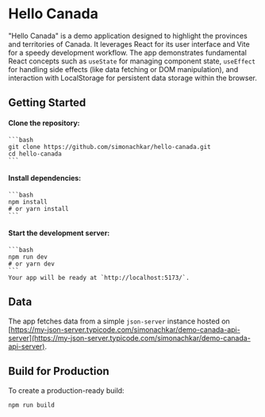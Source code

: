 # Hello Canada

"Hello Canada" is a demo application designed to highlight the provinces and territories of Canada. It leverages React for its user interface and Vite for a speedy development workflow. The app demonstrates fundamental React concepts such as `useState` for managing component state, `useEffect` for handling side effects (like data fetching or DOM manipulation), and interaction with LocalStorage for persistent data storage within the browser.

## Getting Started

#### Clone the repository:

    ```bash
    git clone https://github.com/simonachkar/hello-canada.git
    cd hello-canada
    ```

#### Install dependencies:

    ```bash
    npm install
    # or yarn install
    ```

#### Start the development server:

    ```bash
    npm run dev
    # or yarn dev
    ```
    Your app will be ready at `http://localhost:5173/`.

## Data

The app fetches data from a simple `json-server` instance hosted on [https://my-json-server.typicode.com/simonachkar/demo-canada-api-server](https://my-json-server.typicode.com/simonachkar/demo-canada-api-server).

## Build for Production

To create a production-ready build:

```bash
npm run build
```
